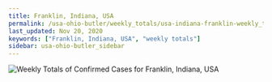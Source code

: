 ```yaml
---
title: Franklin, Indiana, USA
permalink: /usa-ohio-butler/weekly_totals/usa-indiana-franklin-weekly_totals.html
last_updated: Nov 20, 2020
keywords: ["Franklin, Indiana, USA", "weekly totals"]
sidebar: usa-ohio-butler_sidebar
---
```


![Weekly Totals of Confirmed Cases for Franklin, Indiana, USA](/covid_tracker/images/graphs/usa-indiana-franklin-weekly_totals_graph.png)
